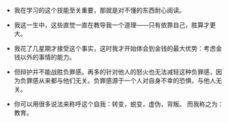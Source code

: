 - 我在学习的这个技能至关重要，那就是对不懂的东西耐心阅读。

- 我这一生中，这些直觉一直在教导我一个道理——只有依靠自己，胜算才更大。

- 我花了几星期才接受这个事实，这时我才开始体会到金钱的最大优势：考虑金钱以外的事情的能力。

- 但辩护并不能战胜负罪感。再多的针对他人的怒火也无法减轻这种负罪感，因为负罪感从来都与他们无关。负罪感源于一个人对自身不幸的恐惧，与他人无关。

- 你可以用很多说法来称呼这个自我：转变，蜕变，虚伪，背叛。 而我称之为：教育。

